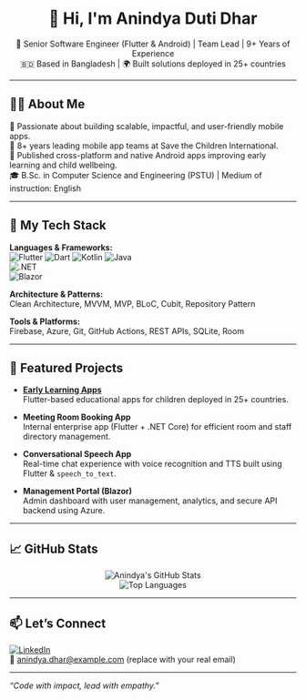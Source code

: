 <!-- GitHub Profile README for Anindya Duti Dhar -->

<h1 align="center">👋 Hi, I'm Anindya Duti Dhar</h1>

<p align="center">
  🚀 Senior Software Engineer (Flutter & Android) | Team Lead | 9+ Years of Experience  
  <br>
  🇧🇩 Based in Bangladesh | 🌍 Built solutions deployed in 25+ countries
</p>

---

## 👨‍💻 About Me

🎯 Passionate about building scalable, impactful, and user-friendly mobile apps.  
💼 8+ years leading mobile app teams at Save the Children International.  
📱 Published cross-platform and native Android apps improving early learning and child wellbeing.  
🎓 B.Sc. in Computer Science and Engineering (PSTU) | Medium of instruction: English

---

## 🧰 My Tech Stack

**Languages & Frameworks:**  
![Flutter](https://img.shields.io/badge/Flutter-02569B?logo=flutter&logoColor=white) 
![Dart](https://img.shields.io/badge/Dart-0175C2?logo=dart&logoColor=white) 
![Kotlin](https://img.shields.io/badge/Kotlin-7F52FF?logo=kotlin&logoColor=white)
![Java](https://img.shields.io/badge/Java-ED8B00?logo=java&logoColor=white)  
![.NET](https://img.shields.io/badge/.NET-512BD4?logo=dotnet&logoColor=white)  
![Blazor](https://img.shields.io/badge/Blazor-512BD4?logo=blazor&logoColor=white)

**Architecture & Patterns:**  
Clean Architecture, MVVM, MVP, BLoC, Cubit, Repository Pattern

**Tools & Platforms:**  
Firebase, Azure, Git, GitHub Actions, REST APIs, SQLite, Room

---

## 🚀 Featured Projects

- [**Early Learning Apps**](https://play.google.com/store/apps/developer?id=Save+the+Children+in+Bangladesh)  
  Flutter-based educational apps for children deployed in 25+ countries.

- **Meeting Room Booking App**  
  Internal enterprise app (Flutter + .NET Core) for efficient room and staff directory management.

- **Conversational Speech App**  
  Real-time chat experience with voice recognition and TTS built using Flutter & `speech_to_text`.

- **Management Portal (Blazor)**  
  Admin dashboard with user management, analytics, and secure API backend using Azure.

---

## 📈 GitHub Stats

<p align="center">
  <img src="https://github-readme-stats.vercel.app/api?username=Anindya-Duti-Dhar&show_icons=true&theme=radical" alt="Anindya's GitHub Stats" />
  <br>
  <img src="https://github-readme-stats.vercel.app/api/top-langs/?username=Anindya-Duti-Dhar&layout=compact&theme=radical" alt="Top Languages" />
</p>

---

## 📫 Let’s Connect

[![LinkedIn](https://img.shields.io/badge/LinkedIn-blue?logo=linkedin&logoColor=white)](https://www.linkedin.com/in/anindya-duti-dhar/)  
📧 anindya.dhar@example.com (replace with your real email)

---

_“Code with impact, lead with empathy.”_
